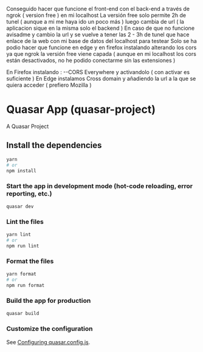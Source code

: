 Conseguido hacer que funcione el front-end con el back-end a través de ngrok ( version free ) en mi localhost
La versión free solo permite 2h de tunel ( aunque a mi me haya ido un poco más ) luego cambia de url ( la aplicacion sique en la misma solo el backend )
En caso de que no funcione avisadme y cambio la url y se vuelve a tener las 2 - 3h de tunel que hace enlace de la web con mi base de datos del localhost para testear
Solo se ha podio hacer que funcione en edge y en firefox instalando alterando los cors ya que ngrok la versión free viene capada ( aunque en mi localhost los cors están desactivados, no he podido conectarme sin las extensiones )

En Firefox instalando :
--CORS Everywhere y activandolo ( con activar es suficiente )
En Edge instalamos Cross domain y añadiendo la url a la que se quiera acceder ( prefiero Mozilla )

# Quasar App (quasar-project)

A Quasar Project

## Install the dependencies

```bash
yarn
# or
npm install
```

### Start the app in development mode (hot-code reloading, error reporting, etc.)

```bash
quasar dev
```

### Lint the files

```bash
yarn lint
# or
npm run lint
```

### Format the files

```bash
yarn format
# or
npm run format
```

### Build the app for production

```bash
quasar build
```

### Customize the configuration

See [Configuring quasar.config.js](https://v2.quasar.dev/quasar-cli-vite/quasar-config-js).
